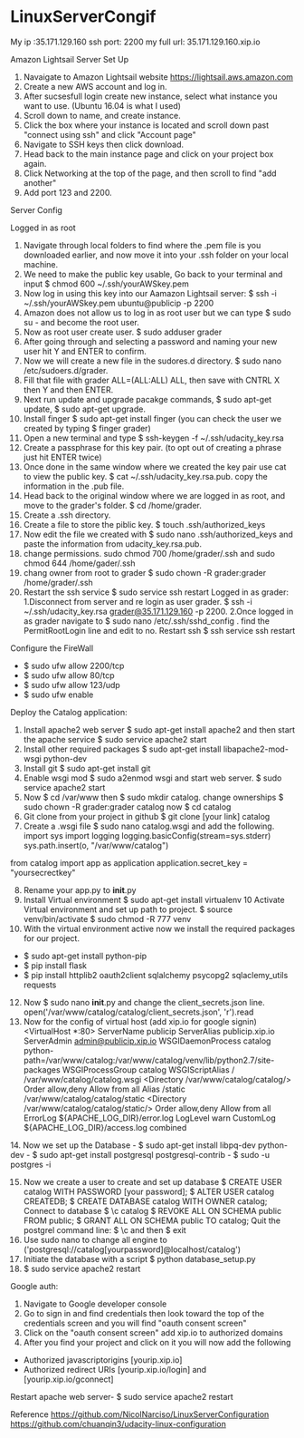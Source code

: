 # LinuxServerCongif
My ip :35.171.129.160
ssh port: 2200
my full url: 35.171.129.160.xip.io



Amazon Lightsail Server Set Up

1. Navaigate to Amazon Lightsail website https://lightsail.aws.amazon.com
2. Create a new AWS account and log in.
3. After sucsesfull login create new instance, select what instance you want to use. (Ubuntu 16.04 is what I used)
4. Scroll down to name, and create instance.
5. Click the box where your instance is located and scroll down past "connect using ssh" and click "Account page"
6. Navigate to SSH keys then click download.
7. Head back to the main instance page and click on your project box again.
8. Click Networking at the top of the page, and then scroll to find "add another"
9. Add port 123 and 2200.


Server Config

Logged in as root
1. Navigate through local folders to find where the .pem file is you downloaded earlier, and now move it into your .ssh folder on your local machine.
2. We need to make the public key usable, Go back to your terminal and input $ chmod 600 ~/.ssh/yourAWSkey.pem
3. Now log in using this key into our Aamazon Lightsail server: $ ssh -i ~/.ssh/yourAWSkey.pem ubuntu@publicip -p 2200
4. Amazon does not allow us to log in as root user but we can type $ sudo su - and become the root user.
5. Now as root user create user. $ sudo adduser grader
6. After going through and selecting a password and naming your new user hit Y and ENTER to confirm.
7. Now we will create a new file in the sudores.d directory. $ sudo nano /etc/sudoers.d/grader.
8. Fill that file with   grader ALL=(ALL:ALL) ALL, then save with CNTRL X then Y and then ENTER.
9. Next run update and upgrade pacakge commands, $ sudo apt-get update,  $ sudo apt-get upgrade.
10. Install finger $ sudo apt-get install finger (you can check the user we created by typing $ finger grader)
11. Open a new terminal and type $ ssh-keygen -f ~/.ssh/udacity_key.rsa
12. Create a passphrase for this key pair. (to opt out of creating a phrase just hit ENTER twice)
13. Once done in the same window where we created the key pair use cat to view the public key. $ cat ~/.ssh/udacity_key.rsa.pub. copy the information in the .pub file.
14. Head back to the original window where we are logged in as root, and move to the grader's folder. $ cd /home/grader.
15. Create a .ssh directory.
16. Create a file to store the piblic key. $ touch .ssh/authorized_keys
17. Now edit the file we created with $ sudo nano .ssh/authorized_keys and paste the information from udacity_key.rsa.pub.
18. change permissions. sudo chmod 700 /home/grader/.ssh and sudo chmod 644 /home/gader/.ssh
19. chang owner from root to grader $ sudo chown -R grader:grader /home/grader/.ssh
20. Restart the ssh service $ sudo service ssh restart
Logged in as grader:
1.Disconnect from server and re login as user grader. $ ssh -i ~/.ssh/udacity_key.rsa grader@35.171.129.160 -p 2200.
2.Once logged in as grader navigate to $ sudo nano /etc/.ssh/sshd_config . find the PermitRootLogin line and edit to no. Restart ssh $ ssh service ssh restart


Configure the FireWall
- $ sudo ufw allow 2200/tcp
- $ sudo ufw allow 80/tcp
- $ sudo ufw allow 123/udp
- $ sudo ufw enable

Deploy the Catalog application:
1. Install apache2 web server $ sudo apt-get install apache2 and then start the apache service $ sudo service apache2 start
2. Install other required packages $ sudo apt-get install libapache2-mod-wsgi python-dev
3. Install git $ sudo apt-get install git
4. Enable wsgi mod $ sudo a2enmod wsgi and start web server. $ sudo service apache2 start
5. Now $ cd /var/www then $ sudo mkdir catalog. change ownerships $ sudo chown -R grader:grader catalog now $ cd catalog
6. Git clone from your project in github $ git clone [your link] catalog
7. Create a .wsgi file $ sudo nano catalog.wsgi and add the following.
import sys
import logging
logging.basicConfig(stream=sys.stderr)
sys.path.insert(o, "/var/www/catalog")

from catalog import app as application
application.secret_key = "yoursecrectkey"

8. Rename your app.py to __init__.py
9. Install Virtual environment $ sudo apt-get install virtualenv
10 Activate Virtual environment and set up path to project. $ source venv/bin/activate $ sudo chmod -R 777 venv
11. With the virtual environment active now we install the required packages for our project.
- $ sudo apt-get install python-pip
- $ pip install flask
- $ pip install httplib2 oauth2client sqlalchemy psycopg2 sqlaclemy_utils requests
12. Now $ sudo nano __init__.py and change the client_secrets.json line.
open('/var/www/catalog/catalog/client_secrets.json', 'r').read
13. Now for the config of virtual host (add xip.io for google signin)
<VirtualHost *:80>
   ServerName publicip
    ServerAlias publicip.xip.io
    ServerAdmin admin@publicip.xip.io
    WSGIDaemonProcess catalog python-path=/var/www/catalog:/var/www/catalog/venv/lib/python2.7/site-packages
    WSGIProcessGroup catalog
    WSGIScriptAlias / /var/www/catalog/catalog.wsgi
    <Directory /var/www/catalog/catalog/>
        Order allow,deny
        Allow from all
    </Directory>
    Alias /static /var/www/catalog/catalog/static
    <Directory /var/www/catalog/catalog/static/>
        Order allow,deny
        Allow from all
    </Directory>
    ErrorLog ${APACHE_LOG_DIR}/error.log
    LogLevel warn
    CustomLog ${APACHE_LOG_DIR}/access.log combined
</VirtualHost> 
14. Now we set up the Database
- $ sudo apt-get install libpq-dev python-dev
- $ sudo apt-get install postgresql postgresql-contrib
- $ sudo -u postgres -i

15. Now we create a user to create and set up database
$ CREATE USER catalog WITH PASSWORD [your password];
$ ALTER USER catalog CREATEDB;
$ CREATE DATABASE catalog WITH OWNER catalog;
Connect to database $ \c catalog
$ REVOKE ALL ON SCHEMA public FROM public;
$ GRANT ALL ON SCHEMA public TO catalog;
Quit the postgrel command line: $ \c and then $ exit
16. Use sudo nano to change all engine to ('postgresql://catalog[yourpassword]@localhost/catalog')
17. Initiate the database with a script $ python database_setup.py
18. $ sudo service apache2 restart

Google auth:
1. Navigate to Google developer console
2. Go to sign in and find credentials then look toward the top of the credentials screen and you will find "oauth consent screen"
3. Click on the "oauth consent screen" add xip.io to authorized domains
3. After you find your project and click on it you will now add the following
- Authorized javascriptorigins [yourip.xip.io]
- Authorized redirect URIs [yourip.xip.io/login] and [yourip.xip.io/gconnect]

Restart apache web server-
$ sudo service apache2 restart


Reference
https://github.com/NicolNarciso/LinuxServerConfiguration
https://github.com/chuanqin3/udacity-linux-configuration
